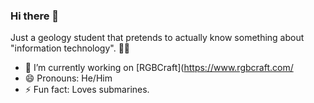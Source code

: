### Hi there 👋

Just a geology student that pretends to actually know something about "information technology". 🏳️‍🌈

- 🔭 I’m currently working on [RGBCraft](https://www.rgbcraft.com/
- 😄 Pronouns: He/Him
- ⚡ Fun fact: Loves submarines.
